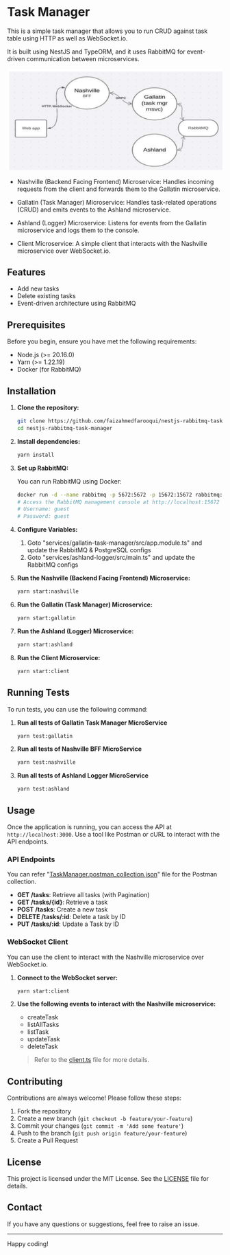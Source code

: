 # Task Manager

This is a simple task manager that allows you to run CRUD against task table using HTTP as well as WebSocket.io.

It is built using NestJS and TypeORM, and it uses RabbitMQ for event-driven communication between microservices.

![Architecture](/Architecture.png)

- Nashville (Backend Facing Frontend) Microservice: Handles incoming requests from the client and forwards them to the Gallatin microservice.

- Gallatin (Task Manager) Microservice: Handles task-related operations (CRUD) and emits events to the Ashland microservice.

- Ashland (Logger) Microservice: Listens for events from the Gallatin microservice and logs them to the console.

- Client Microservice: A simple client that interacts with the Nashville microservice over WebSocket.io.

## Features

- Add new tasks
- Delete existing tasks
- Event-driven architecture using RabbitMQ

## Prerequisites

Before you begin, ensure you have met the following requirements:

- Node.js (>= 20.16.0)
- Yarn (>= 1.22.19)
- Docker (for RabbitMQ)

## Installation

1. **Clone the repository:**

    ```bash
    git clone https://github.com/faizahmedfarooqui/nestjs-rabbitmq-task-manager.git
    cd nestjs-rabbitmq-task-manager
    ```

2. **Install dependencies:**

    ```bash
    yarn install
    ```

3. **Set up RabbitMQ:**

    You can run RabbitMQ using Docker:

    ```bash
    docker run -d --name rabbitmq -p 5672:5672 -p 15672:15672 rabbitmq:3-management
    # Access the RabbitMQ management console at http://localhost:15672
    # Username: guest
    # Password: guest
    ```

4. **Configure Variables:**

    1. Goto "services/gallatin-task-manager/src/app.module.ts" and update the RabbitMQ & PostgreSQL configs
    2. Goto "services/ashland-logger/src/main.ts" and update the RabbitMQ configs

5. **Run the Nashville (Backend Facing Frontend) Microservice:**

    ```bash
    yarn start:nashville
    ```

6. **Run the Gallatin (Task Manager) Microservice:**

    ```bash
    yarn start:gallatin
    ```

7. **Run the Ashland (Logger) Microservice:**

    ```bash
    yarn start:ashland
    ```

8. **Run the Client Microservice:**

    ```bash
    yarn start:client
    ```

## Running Tests

To run tests, you can use the following command:

1. **Run all tests of Gallatin Task Manager MicroService**
    ```bash
    yarn test:gallatin
    ```

2. **Run all tests of Nashville BFF MicroService**
   ```bash
   yarn test:nashville
   ```

3. **Run all tests of Ashland Logger MicroService**
    ```bash
    yarn test:ashland
    ```

## Usage

Once the application is running, you can access the API at `http://localhost:3000`. Use a tool like Postman or cURL to interact with the API endpoints.

### API Endpoints

You can refer "[TaskManager.postman_collection.json](/TaskManager.v2.postman_collection.json)" file for the Postman collection.

- **GET /tasks**: Retrieve all tasks (with Pagination)
- **GET /tasks/{id}**: Retrieve a task
- **POST /tasks**: Create a new task
- **DELETE /tasks/:id**: Delete a task by ID
- **PUT /tasks/:id**: Update a Task by ID

### WebSocket Client

You can use the client to interact with the Nashville microservice over WebSocket.io.

1. **Connect to the WebSocket server:**

    ```bash
    yarn start:client
    ```

2. **Use the following events to interact with the Nashville microservice:**

    - createTask
    - listAllTasks
    - listTask
    - updateTask
    - deleteTask

    > Refer to the [client.ts](/services/client/src/client.ts) file for more details.

## Contributing

Contributions are always welcome! Please follow these steps:

1. Fork the repository
2. Create a new branch (`git checkout -b feature/your-feature`)
3. Commit your changes (`git commit -m 'Add some feature'`)
4. Push to the branch (`git push origin feature/your-feature`)
5. Create a Pull Request

## License

This project is licensed under the MIT License. See the [LICENSE](LICENSE) file for details.

## Contact

If you have any questions or suggestions, feel free to raise an issue.

---

Happy coding!
